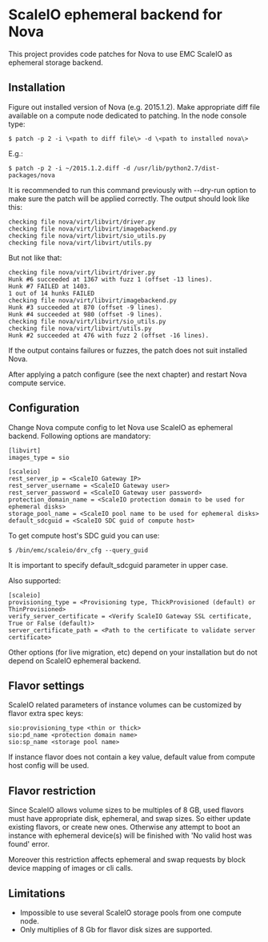 # ScaleIO ephemeral backend for Nova
This project provides code patches for Nova to use EMC ScaleIO as ephemeral storage backend.

## Installation
Figure out installed version of Nova (e.g. 2015.1.2). Make appropriate diff file available on a compute node dedicated to patching. In the node console type:
```
$ patch -p 2 -i \<path to diff file\> -d \<path to installed nova\>
```
E.g.:
```
$ patch -p 2 -i ~/2015.1.2.diff -d /usr/lib/python2.7/dist-packages/nova
```
It is recommended to run this command previously with --dry-run option to make sure the patch will be applied correctly. The output should look like this:
```
checking file nova/virt/libvirt/driver.py
checking file nova/virt/libvirt/imagebackend.py
checking file nova/virt/libvirt/sio_utils.py
checking file nova/virt/libvirt/utils.py
```
But not like that:
```
checking file nova/virt/libvirt/driver.py
Hunk #6 succeeded at 1367 with fuzz 1 (offset -13 lines).
Hunk #7 FAILED at 1403.
1 out of 14 hunks FAILED
checking file nova/virt/libvirt/imagebackend.py
Hunk #3 succeeded at 870 (offset -9 lines).
Hunk #4 succeeded at 980 (offset -9 lines).
checking file nova/virt/libvirt/sio_utils.py
checking file nova/virt/libvirt/utils.py
Hunk #2 succeeded at 476 with fuzz 2 (offset -16 lines).
```
If the output contains failures or fuzzes, the patch does not suit installed Nova.

After applying a patch configure (see the next chapter) and restart Nova compute service.

## Configuration
Change Nova compute config to let Nova use ScaleIO as ephemeral backend. Following options are mandatory:
```
[libvirt]
images_type = sio

[scaleio]
rest_server_ip = <ScaleIO Gateway IP>
rest_server_username = <ScaleIO Gateway user>
rest_server_password = <ScaleIO Gateway user password>
protection_domain_name = <ScaleIO protection domain to be used for ephemeral disks>
storage_pool_name = <ScaleIO pool name to be used for ephemeral disks>
default_sdcguid = <ScaleIO SDC guid of compute host>
```
To get compute host's SDC guid you can use:
```
$ /bin/emc/scaleio/drv_cfg --query_guid
```
It is important to specify default_sdcguid parameter in upper case.

Also supported:
```
[scaleio]
provisioning_type = <Provisioning type, ThickProvisioned (default) or ThinProvisioned>
verify_server_certificate = <Verify ScaleIO Gateway SSL certificate, True or False (default)>
server_certificate_path = <Path to the certificate to validate server certificate>
```
Other options (for live migration, etc) depend on your installation but do not depend on ScaleIO ephemeral backend.

## Flavor settings
ScaleIO related parameters of instance volumes can be customized by flavor extra spec keys:
```
sio:provisioning_type <thin or thick>
sio:pd_name <protection domain name>
sio:sp_name <storage pool name>
```
If instance flavor does not contain a key value, default value from compute host config will be used.

## Flavor restriction
Since ScaleIO allows volume sizes to be multiples of 8 GB, used flavors must have appropriate disk, ephemeral, and swap sizes. So either update existing flavors, or create new ones. Otherwise any attempt to boot an instance with ephemeral device(s) will be finished with 'No valid host was found' error.

Moreover this restriction affects ephemeral and swap requests by block device mapping of images or cli calls.

## Limitations
* Impossible to use several ScaleIO storage pools from one compute node.
* Only multiplies of 8 Gb for flavor disk sizes are supported.
